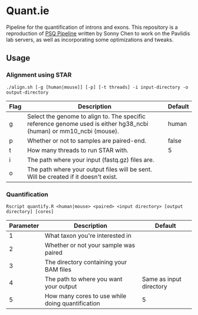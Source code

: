 # Quant.ie
Pipeline for the quantification of introns and exons. This repository is a reproduction of [PSQ Pipeline](https://github.com/sonnyc247/PSQ_Pipeline/) written by Sonny Chen to work on the Pavlidis lab servers, as well as incorporating some optimizations and tweaks.

## Usage

### Alignment using STAR
`./align.sh [-g [human|mouse]] [-p] [-t threads] -i input-directory -o output-directory`

| Flag | Description | Default |
| ---- | ----------- | ------- |
| g | Select the genome to align to. The specific reference genome used is either hg38_ncbi (human) or mm10_ncbi (mouse). | human |
| p | Whether or not to samples are paired-end. | false |
| t | How many threads to run STAR with. | 5 |
| i | The path where your input (fastq.gz) files are. | |
| o | The path where your output files will be sent. Will be created if it doesn't exist. | |

### Quantification
`Rscript quantify.R <human|mouse> <paired> <input directory> [output directory] [cores]`

| Parameter | Description | Default |
| --------- | ----------- | ------- |
| 1 | What taxon you're interested in | |
| 2 | Whether or not your sample was paired | |
| 3 | The directory containing your BAM files | |
| 4 | The path to where you want your output | Same as input directory |
| 5 | How many cores to use while doing quantification | 5 |